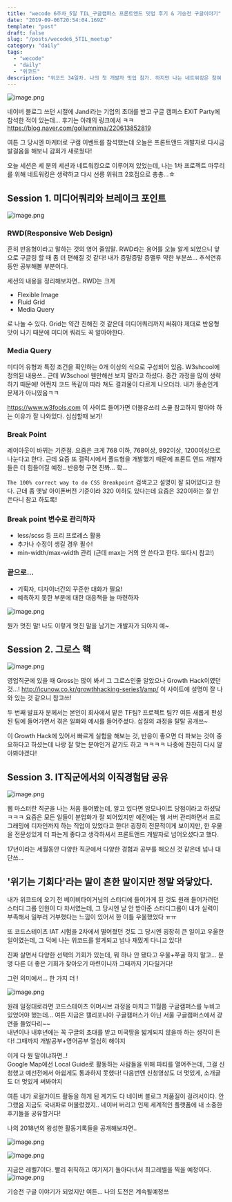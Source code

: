 ```yaml
---
title: "wecode 6주차_5일 TIL_구글캠퍼스 프론트앤드 밋업 후기 & 기승전 구글이야기"
date: "2019-09-06T20:54:04.169Z"
template: "post"
draft: false
slug: "/posts/wecode6_5TIL_meetup"
category: "daily"
tags:
  - "wecode"
  - "daily"
  - "위코드"
description: "위코드 34일차. 나의 첫 개발자 밋업 참가. 하지만 나는 네트워킹은 참여 안하고 세션만 듣고 프로젝트 막바지 준비를 위해 다시 위워크로 돌아왔다."
---
```


![image.png](https://images.velog.io/post-images/dooreplay/5639bb70-d20e-11e9-b025-070267756e7c/image.png)

네이버 블로그 쓰던 시절에 Jandi라는 기업의 초대를 받고 구글 캠퍼스 EXIT Party에 참석한 적이 있는데... 후기는 아래의 링크에서 ㅋㅋ
https://blog.naver.com/gollumnima/220613852819

여튼 그 당시엔 마케터로 구캠 이벤트를 참석했는데 오늘은 프론트앤드 개발자로 다시금 발걸음을 해보니 감회가 새로웠다!

오늘 세션은 세 분의 세션과 네트워킹으로 이루어져 있었는데,
나는 1차 프로젝트 마무리를 위해 네트워킹은 생략하고 다시 선릉 위워크 2호점으로 총총...☆

## Session 1. 미디어쿼리와 브레이크 포인트

![image.png](https://images.velog.io/post-images/dooreplay/ff171a30-d20e-11e9-93d3-efc48314c767/image.png)

### RWD(Responsive Web Design)

흔히 반응형이라고 말하는 것의 영어 줄임말. RWD라는 용어를 오늘 알게 되었으니 앞으로 구글링 할 때 좀 더 편해질 것 같다!
내가 증말증말 증맬루 약한 부분쓰... 추석연휴 동안 공부해볼 부분이다.

세션의 내용을 정리해보자면..
RWD는 크게

- Flexible Image
- Fluid Grid
- Media Query

로 나눌 수 있다. Grid는 약간 친해진 것 같은데 미디어쿼리까지 써줘야 제대로 반응형 맛이 나기 때문에 미디어 쿼리도 꼭 알아야한다.

### Media Query

미디어 유형과 특정 조건을 확인하는 0개 이상의 식으로 구성되어 있음.
W3shcool에 정의된 내용쓰..
근데 W3school 웬만해선 보지 말라고 하셨다. 중간 과정을 많이 생략하기 때문에! 어쩐지 코드 똑같이 따라 쳐도 결과물이 다르게 나오더라. 내가 똥손인게 문제가 아니였음ㅋㅋ

https://www.w3fools.com
이 사이트 들어가면 더블유쓰리 스쿨 참고하지 말아야 하는 이유가 잘 나와있다. 심심할때 보기!

### Break Point

레이아웃이 바뀌는 기준점.
요즘은 크게 768 이하, 768이상, 992이상, 1200이상으로 나눈다고 한다.
근데 요즘 또 갤럭시에서 폴드형을 개발했기 때문에 프론트 앤드 개발자들은 더 힘들어질 예정.. 반응형 구현 진쫘... 핰...

`The 100% correct way to do CSS Breakpoint` 검색고고
설명이 잘 되어있다고 한다. 근데 좀 옛날 아이폰버전 기준이라 320 이하도 있다는데 요즘은 320이하는 잘 안 쓴다니 참고 하도록!

### Break point 변수로 관리하자

- less/scss 등 프리 프로레스 활용
- 추가나 수정이 생길 경우 필수!
- min-width/max-width 관리
  (근데 max는 거의 안 쓴다고 한다. 또다시 참고!)

### 끝으로...

- 기획자, 디자이너간의 꾸준한 대화가 필요!
- 예측하지 못한 부분에 대한 대응책을 늘 마련하자

![image.png](https://images.velog.io/post-images/dooreplay/227f7980-d210-11e9-b025-070267756e7c/image.png)

뭔가 멋진 말! 나도 이렇게 멋진 말을 남기는 개발자가 되야지 예~

## Session 2. 그로스 핵

![image.png](https://images.velog.io/post-images/dooreplay/33738830-d210-11e9-938a-67e6dafc9763/image.png)

영업직군에 있을 때 Gross는 많이 봐서 그 그로스인줄 알았으나 Growth Hack이였던 것...!
http://icunow.co.kr/growthhacking-series1/amp/
이 사이트에 설명이 잘 나와 있는 것 같으니 참고쓰!

두 번째 발표자 분께서는 본인이 회사에서 맡은 TF팀? 프로젝트 팀?? 여튼 새롭게 편성된 팀에 들어가면서 겪은 일화와 예시를 들어주셨다.
삽질의 과정을 탈탈 공개쓰~

이 Growth Hack에 있어서 빠르게 실험을 해보는 것, 반응이 좋으면 더 파보는 것이 중요하다고 하셨는데
나랑 잘 맞는 분야인거 같기도 하고 ㅋㅋㅋㅋ 나중에 찬찬히 다시 알아봐야겠다!

## Session 3. IT직군에서의 이직경험담 공유

![image.png](https://images.velog.io/post-images/dooreplay/74624de0-d210-11e9-93d3-efc48314c767/image.png)

웹 마스터란 직군을 나는 처음 들어봤는데, 알고 있다면 암모나이트 당첨이라고 하셨닼ㅋㅋㅋ
요즘은 모든 일들이 분업화가 잘 되어있지만 예전에는 웹 서버 관리하면서 프로그래밍에 디자인까지 하는 직업이 있었다고 한다!
굉장히 전문적이게 보이지만, 한 우물을 전문성있게 더 파는게 좋다고 생각하셔서 프론트앤드 개발자로 넘어오셨다고 했다.

17년이라는 세월동안 다양한 직군에서 다양한 경험과 공부를 해오신 것 같은데 넘나 대단쓰...

## '위기는 기회다'라는 말이 흔한 말이지만 정말 와닿았다.

내가 위코드에 오기 전 베이비타이거님의 스터디에 들어가게 된 것도 원래 들어가려던 스터디 그룹 인원이 다 차서였는데,
그 당시엔 날 안 받아준 스터디그룹이 내가 실력이 부족해서 일부러 거부했다는 느낌이 있어서 한 이틀 우울했었다 ㅠㅠ

또 코드스테이츠 IAT 시험을 2차에서 떨어졌던 것도 그 당시엔 굉장히 큰 일이고 우울한 일이였는데,
그 덕에 나는 위코드를 알게되고 넘나 재밌게 다니고 있다!

진짜 살면서 다양한 선택의 기회가 있는데, 뭐 하나 안 됐다고 우울+쭈굴 하지 말고...
분명 다른 더 좋은 기회가 찾아오기 마련이니까 그때까지 기다릴거다!

그런 의미에서... 한 가지 더 !

![image.png](https://images.velog.io/post-images/dooreplay/7aae48b0-d211-11e9-938a-67e6dafc9763/image.png)

원래 일정대로라면 코드스테이츠 이머시브 과정을 마치고 11월쯤 구글캠퍼스를 누비고 있었어야 했는데... 여튼 지금은 캘리포니아 구글캠퍼스가 아닌 서울 구글캠퍼스에서 강연을 들었다리~~
<br />내년이나 내후년에는 꼭 구글의 초대를 받고 미국땅을 밟게되지 않을까 하는 생각이 든다!
그때까지 개발공부+영어공부 열심히 해야지

이게 다 뭔 말이냐하면..!
<br />Google Map에선 Local Guide로 활동하는 사람들을 위해 파티를 열어주는데, 그걸 신청했고 예선전에서 아쉽게도 통과하지 못했다!
다음번엔 신청영상도 더 멋있게, 소개글도 더 멋있게 써봐야지

여튼 내가 로컬가이드 활동을 하게 된 계기도 다 네이버 블로그 저품질이 걸려서이다. 안 그랬음 지금도 국내파로 머물렀겠지.. 네이버 버리고 인제 세계적인 플랫폼에 내 소중한 후기들을 공유할거다!

나의 2018년의 왕성한 활동기록들을 공개해보자면..

![image.png](https://images.velog.io/post-images/dooreplay/c77436f0-d211-11e9-93d3-efc48314c767/image.png)

![image.png](https://images.velog.io/post-images/dooreplay/d2257d20-d211-11e9-938a-67e6dafc9763/image.png)

지금은 레벨7이다. 빨리 취직하고 여기저기 돌아다녀서 최고레벨을 찍을 예정이다.
![image.png](https://images.velog.io/post-images/dooreplay/dbdd9640-d211-11e9-93d3-efc48314c767/image.png)

기승전 구글 이야기가 되었지만
여튼... 나의 도전은 계속될예정쓰
